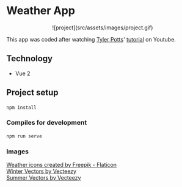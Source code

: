 # Weather App

<div align="center">
  ![project](src/assets/images/project.gif)
</div>

This app was coded after watching [Tyler Potts](https://github.com/TylerPottsDev)' [tutorial](https://www.youtube.com/watch?v=JLc-hWsPTUY) on Youtube.


## Technology

- Vue 2


## Project setup
```
npm install
```


### Compiles for development
```
npm run serve
```


### Images
[Weather icons created by Freepik - Flaticon](https://www.flaticon.com/free-icons/weather)<br/>[Winter Vectors by Vecteezy](https://www.vecteezy.com/free-vector/winter)<br/>
[Summer Vectors by Vecteezy](https://www.vecteezy.com/free-vector/summer)<br/>
